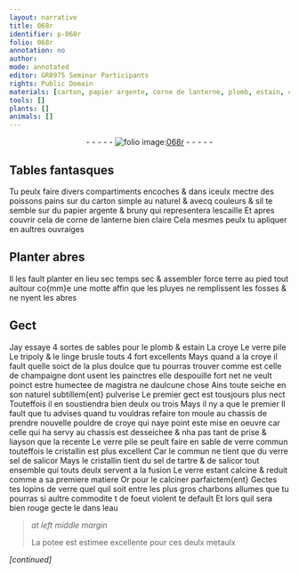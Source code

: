 ```yaml
---
layout: narrative
title: 068r
identifier: p-068r
folio: 068r
annotation: no
author:
mode: annotated
editor: GR8975 Seminar Participants
rights: Public Domain
materials: [carton, papier argente, corne de lanterne, plomb, estain, croye, verre, tripoly, linge, cristallin, sel de salicor, sel de tartre, salicor, charbons, eau, potee, metaulx]
tools: []
plants: []
animals: []
---
```


<div class="folio" align="center">- - - - - <a href="http://gallica.bnf.fr/ark:/12148/btv1b10500001g/f141.image" target="_blank"><img src="https://cu-mkp.github.io/2017-workshop-edition/assets/photo-icon.png" alt="folio image: " style="display:inline-block; margin-bottom:-3px;"/>068r</a> - - - - - </div>  
  

## Tables fantasques

 
Tu peulx faire divers compartiments encoches & dans
 iceulx mectre des poissons pains sur du <span class="m">carton</span> simple au naturel
 & avecq couleurs & sil te semble sur du <span class="m">papier argente</span> & bruny
 qui representera lescaille Et apres couvrir cela de <span class="m">corne de
 lanterne</span> bien claire Cela mesmes peulx tu apliquer en aultres
 ouvraiges
 
 
  

## Planter abres

 
Il les fault planter en lieu sec temps sec & assembler force
 terre au pied tout aultour co{mm}e une motte affin que les pluyes
 ne remplissent les fosses & ne nyent les abres 
 
 
  

## Gect

 
Jay essaye 4 sortes de sables pour le <span class="m">plomb</span> & <span class="m">estain</span> La <span class="m">croye</span>
 Le <span class="m">verre</span> pile Le <span class="m">tripoly</span> & le <span class="m">linge</span> brusle touts 4 fort
 excellents Mays quand a la <span class="m">croye</span> il fault quelle soict de la plus
 doulce que tu pourras trouver comme est celle de <span class="pl">champaigne</span> dont
 usent les <span class="pro">painctres</span> elle despouille fort net ne veult poinct estre
 humectee de magistra ne daulcune chose Ains toute seiche en son
 naturel subtillem{ent} pulverise Le premier gect est tousjours plus
 nect Touteffois il en soustiendra bien deulx ou trois Mays il ny a
 que le premier Il fault que tu advises quand tu vouldras
 refaire ton moule au chassis de prendre nouvelle pouldre de <span class="m">croye</span>
 qui naye point este mise en oeuvre car celle qui ha servy au chassis
 est desseichee & nha pas tant de prise & liayson que la recente
 Le <span class="m">verre</span> pile se peult faire en sable de <span class="m">verre</span> commun touteffois
 le <span class="m">cristallin</span> est plus excellent Car le commun ne tient que du verre
 <span class="m">sel de salicor</span> Mays le <span class="m">cristallin</span> tient du <span class="m">sel de tartre</span> & de <span class="m">salicor</span>
 tout ensemble qui touts deulx servent a la fusion Le <span class="m">verre</span> estant
 calcine & reduit comme a sa premiere matiere Or pour le calciner
 parfaictem{ent} Gectes tes lopins de <span class="m">verre</span> quel quil soit entre les plus
 gros <span class="m">charbons</span> allumes que tu pourras si aultre commodite t de foeut
 violent te default Et lors quil sera bien rouge gecte le dans l<span class="m">eau</span>
 
> *at left middle margin*
> 
>   La <span class="m">potee</span> est
 estimee excellente
 pour ces deulx
 <span class="m">metaulx</span> 
 
*[continued]*
 
